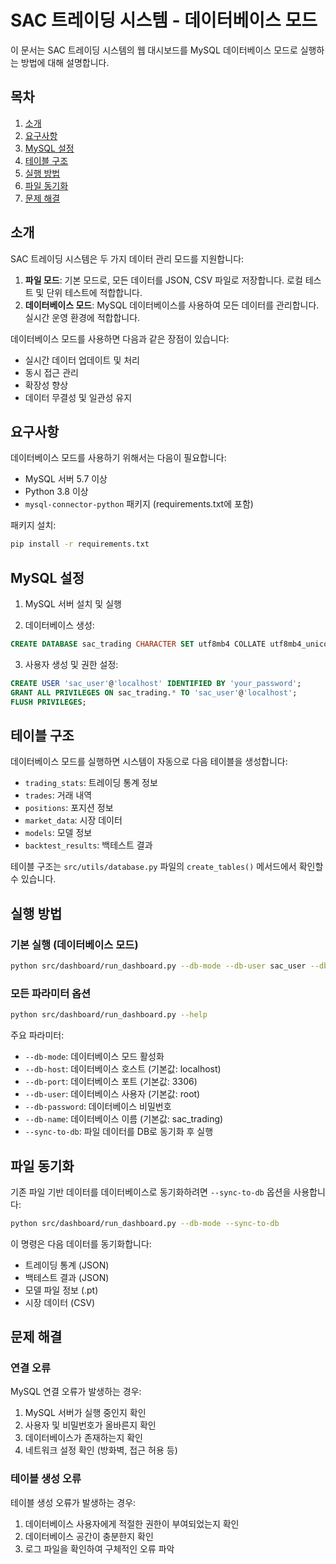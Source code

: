 # SAC 트레이딩 시스템 - 데이터베이스 모드

이 문서는 SAC 트레이딩 시스템의 웹 대시보드를 MySQL 데이터베이스 모드로 실행하는 방법에 대해 설명합니다.

## 목차

1. [소개](#소개)
2. [요구사항](#요구사항)
3. [MySQL 설정](#mysql-설정)
4. [테이블 구조](#테이블-구조)
5. [실행 방법](#실행-방법)
6. [파일 동기화](#파일-동기화)
7. [문제 해결](#문제-해결)

## 소개

SAC 트레이딩 시스템은 두 가지 데이터 관리 모드를 지원합니다:

1. **파일 모드**: 기본 모드로, 모든 데이터를 JSON, CSV 파일로 저장합니다. 로컬 테스트 및 단위 테스트에 적합합니다.
2. **데이터베이스 모드**: MySQL 데이터베이스를 사용하여 모든 데이터를 관리합니다. 실시간 운영 환경에 적합합니다.

데이터베이스 모드를 사용하면 다음과 같은 장점이 있습니다:

- 실시간 데이터 업데이트 및 처리
- 동시 접근 관리
- 확장성 향상
- 데이터 무결성 및 일관성 유지

## 요구사항

데이터베이스 모드를 사용하기 위해서는 다음이 필요합니다:

- MySQL 서버 5.7 이상
- Python 3.8 이상
- `mysql-connector-python` 패키지 (requirements.txt에 포함)

패키지 설치:
```bash
pip install -r requirements.txt
```

## MySQL 설정

1. MySQL 서버 설치 및 실행

2. 데이터베이스 생성:
```sql
CREATE DATABASE sac_trading CHARACTER SET utf8mb4 COLLATE utf8mb4_unicode_ci;
```

3. 사용자 생성 및 권한 설정:
```sql
CREATE USER 'sac_user'@'localhost' IDENTIFIED BY 'your_password';
GRANT ALL PRIVILEGES ON sac_trading.* TO 'sac_user'@'localhost';
FLUSH PRIVILEGES;
```

## 테이블 구조

데이터베이스 모드를 실행하면 시스템이 자동으로 다음 테이블을 생성합니다:

- `trading_stats`: 트레이딩 통계 정보
- `trades`: 거래 내역
- `positions`: 포지션 정보
- `market_data`: 시장 데이터
- `models`: 모델 정보
- `backtest_results`: 백테스트 결과

테이블 구조는 `src/utils/database.py` 파일의 `create_tables()` 메서드에서 확인할 수 있습니다.

## 실행 방법

### 기본 실행 (데이터베이스 모드)

```bash
python src/dashboard/run_dashboard.py --db-mode --db-user sac_user --db-password your_password
```

### 모든 파라미터 옵션

```bash
python src/dashboard/run_dashboard.py --help
```

주요 파라미터:

- `--db-mode`: 데이터베이스 모드 활성화
- `--db-host`: 데이터베이스 호스트 (기본값: localhost)
- `--db-port`: 데이터베이스 포트 (기본값: 3306)
- `--db-user`: 데이터베이스 사용자 (기본값: root)
- `--db-password`: 데이터베이스 비밀번호
- `--db-name`: 데이터베이스 이름 (기본값: sac_trading)
- `--sync-to-db`: 파일 데이터를 DB로 동기화 후 실행

## 파일 동기화

기존 파일 기반 데이터를 데이터베이스로 동기화하려면 `--sync-to-db` 옵션을 사용합니다:

```bash
python src/dashboard/run_dashboard.py --db-mode --sync-to-db
```

이 명령은 다음 데이터를 동기화합니다:
- 트레이딩 통계 (JSON)
- 백테스트 결과 (JSON)
- 모델 파일 정보 (.pt)
- 시장 데이터 (CSV)

## 문제 해결

### 연결 오류

MySQL 연결 오류가 발생하는 경우:

1. MySQL 서버가 실행 중인지 확인
2. 사용자 및 비밀번호가 올바른지 확인
3. 데이터베이스가 존재하는지 확인
4. 네트워크 설정 확인 (방화벽, 접근 허용 등)

### 테이블 생성 오류

테이블 생성 오류가 발생하는 경우:

1. 데이터베이스 사용자에게 적절한 권한이 부여되었는지 확인
2. 데이터베이스 공간이 충분한지 확인
3. 로그 파일을 확인하여 구체적인 오류 파악 